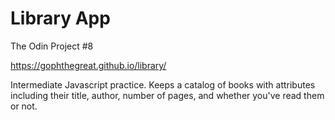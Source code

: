 # Library App

The Odin Project #8

https://gophthegreat.github.io/library/

Intermediate Javascript practice. Keeps a catalog of books with attributes including their title, author, number of pages, and whether you've read them or not.


